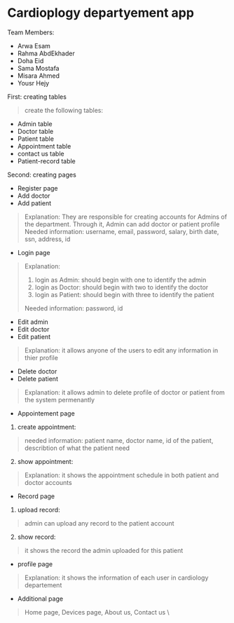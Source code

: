 # Cardioplogy departyement app 
Team Members:
>
* Arwa Esam 
* Rahma AbdEkhader  
* Doha Eid
* Sama Mostafa 
* Misara Ahmed
* Yousr Hejy   
>
First: creating tables
>create the following tables:
* Admin table
* Doctor table
* Patient table
* Appointment table
* contact us table
* Patient-record table
>
Second: creating pages
* Register page
* Add doctor
* Add patient
>Explanation:
>They are responsible for creating accounts for Admins of the department.
Through it, Admin can add doctor or patient profile
>Needed information:
>username, email, password, salary, birth date, ssn, address, id
>
* Login page
>Explanation:
>1. login as Admin: should begin with one to identify the admin
>2. login as Doctor: should begin with two to identify the doctor
>3. login as Patient: should begin with three to identify the patient
>
>Needed information:
password, id
>
* Edit admin
* Edit doctor
* Edit patient
>Explanation:
>it allows anyone of the users to edit any information in thier profile
>
* Delete doctor
* Delete patient
>Explanation:
>it allows admin to delete profile of doctor or patient from the system permenantly
>
* Appointement page
1. create appointment:
>needed information: 
>patient name, doctor name, id of the patient, describtion of what the patient need  
2. show appointment:
>
>Explanation: 
>it shows the appointment schedule in both patient and doctor accounts 
>
* Record page
1. upload record:
>admin can upload any record to the patient account  
2. show record: 
>it shows the record the admin uploaded for this patient
> 
* profile page  
>Explanation:
>it shows the information of each user in cardiology departement
> 
* Additional page  
>Home page, Devices page, About us, Contact us
> \
